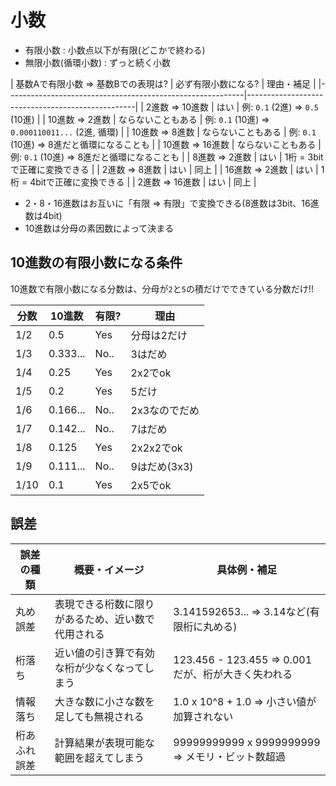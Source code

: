 # 小数

- 有限小数 : 小数点以下が有限(どこかで終わる)
- 無限小数(循環小数) : ずっと続く小数


| 基数Aで有限小数 => 基数Bでの表現は? | 必ず有限小数になる? | 理由・補足                                       |
|-----------------------------------------------------------|--------------------------------------------------|
| 2進数 => 10進数                     | はい                | 例: `0.1` (2進) => `0.5` (10進)                  |
| 10進数 => 2進数                     | ならないこともある  | 例: `0.1` (10進) => `0.000110011...` (2進, 循環) |
| 10進数 => 8進数                     | ならないこともある  | 例: `0.1` (10進) => 8進だと循環になることも      |
| 10進数 => 16進数                    | ならないこともある  | 例: `0.1` (10進) => 8進だと循環になることも      |
| 8進数 => 2進数                      | はい                | 1桁 = 3bitで正確に変換できる                     |
| 2進数 => 8進数                      | はい                | 同上                                             |
| 16進数 => 2進数                     | はい                | 1桁 = 4bitで正確に変換できる                     |
| 2進数 => 16進数                     | はい                | 同上                                             |

- 2・8・16進数はお互いに「有限 => 有限」で変換できる(8進数は3bit、16進数は4bit)
- 10進数は分母の素因数によって決まる

## 10進数の有限小数になる条件

10進数で有限小数になる分数は、分母が`2`と`5`の積だけでできている分数だけ!!

| 分数 | 10進数   | 有限? | 理由          |
|------|----------|-------|---------------|
| 1/2  | 0.5      | Yes   | 分母は2だけ   |
| 1/3  | 0.333... | No..  | 3はだめ       |
| 1/4  | 0.25     | Yes   | 2x2でok       |
| 1/5  | 0.2      | Yes   | 5だけ         |
| 1/6  | 0.166... | No..  | 2x3なのでだめ |
| 1/7  | 0.142... | No..  | 7はだめ       |
| 1/8  | 0.125    | Yes   | 2x2x2でok     |
| 1/9  | 0.111... | No..  | 9はだめ(3x3)  |
| 1/10 | 0.1      | Yes   | 2x5でok       |

## 誤差

| 誤差の種類   | 概要・イメージ                                      | 具体例・補足                                           |
|--------------|-----------------------------------------------------|--------------------------------------------------------|
| 丸め誤差     | 表現できる桁数に限りがあるため、近い数で代用される  | 3.141592653... => 3.14など(有限桁に丸める)             | 
| 桁落ち       | 近い値の引き算で有効な桁が少なくなってしまう        | 123.456 - 123.455 => 0.001 だが、桁が大きく失われる    |
| 情報落ち     | 大きな数に小さな数を足しても無視される              | 1.0 x 10^8 + 1.0  => 小さい値が加算されない            |   
| 桁あふれ誤差 | 計算結果が表現可能な範囲を超えてしまう              | 99999999999 x 9999999999 => メモリ・ビット数超過       |

